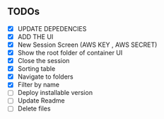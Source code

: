##

## TODOs

- [x] UPDATE DEPEDENCIES
- [x] ADD THE UI
- [x] New Session Screen (AWS KEY , AWS SECRET)
- [x] Show the root folder of container UI
- [x] Close the session
- [x] Sorting table
- [x] Navigate to folders
- [x] Filter by name
- [ ] Deploy installable version
- [ ] Update Readme
- [ ] Delete files
